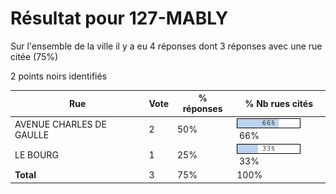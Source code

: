 # Résultat pour 127-MABLY

Sur l'ensemble de la ville il y a eu 4 réponses dont 3 réponses avec une rue citée (75%)

2 points noirs identifiés

| Rue | Vote | % réponses | % Nb rues cités|
|-----|------|------------|----------------|
| AVENUE CHARLES DE GAULLE | 2 | 50% | <img src="../../img/bar_66.gif" />&nbsp;66%|
| LE BOURG | 1 | 25% | <img src="../../img/bar_33.gif" />&nbsp;33%|
| **Total** | 3 | 75% | 100%|

